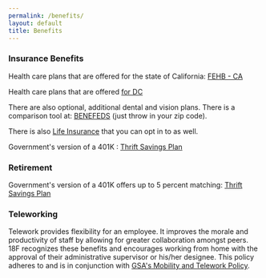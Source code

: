 ```yaml
---
permalink: /benefits/
layout: default
title: Benefits
---
```


### Insurance Benefits

Health care plans that are offered for the state of California: [FEHB - CA](https://www.opm.gov/healthcare-insurance/healthcare/plan-information/plan-codes/2014/states/ca.asp#state)  

Health care plans that are offered [for DC](http://www.opm.gov/healthcare-insurance/healthcare/plan-information/plan-codes/2014/states/dc.asp)

There are also optional, additional dental and vision plans. There is a comparison tool at: [BENEFEDS](https://www.benefeds.com) (just throw in your zip code).

There is also [Life Insurance](http://www.opm.gov/healthcare-insurance/life-insurance/) that you can opt in to as well.

Government's version of a 401K : [Thrift Savings Plan](https://www.tsp.gov/)

### Retirement

Government's version of a 401K offers up to 5 percent matching: [Thrift Savings Plan](https://www.tsp.gov/)


### Teleworking

Telework provides flexibility for an employee. It improves the morale and productivity of staff by allowing for greater collaboration amongst peers. 18F recognizes these benefits and encourages working from home with the approval of their administrative supervisor or his/her designee. This policy adheres to and is in conjunction with [GSA's Mobility and Telework Policy](http://www.gsa.gov/graphics/staffoffices/GSAteleworkpolicy.pdf).



